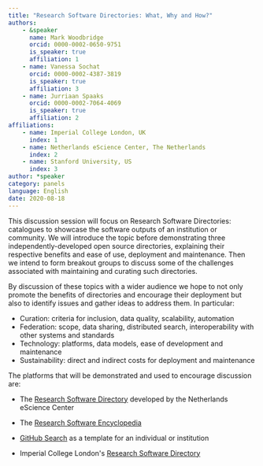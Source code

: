 ```yaml
---
title: "Research Software Directories: What, Why and How?"
authors:
    - &speaker
      name: Mark Woodbridge
      orcid: 0000-0002-0650-9751
      is_speaker: true
      affiliation: 1
    - name: Vanessa Sochat
      orcid: 0000-0002-4387-3819
      is_speaker: true
      affiliation: 3
    - name: Jurriaan Spaaks
      orcid: 0000-0002-7064-4069
      is_speaker: true
      affiliation: 2
affiliations:
    - name: Imperial College London, UK
      index: 1
    - name: Netherlands eScience Center, The Netherlands
      index: 2
    - name: Stanford University, US
      index: 3
author: *speaker
category: panels
language: English
date: 2020-08-18
---
```

This discussion session will focus on Research Software Directories: catalogues to showcase the software outputs of an institution or community. We will introduce the topic before demonstrating three independently-developed open source directories, explaining their respective benefits and ease of use, deployment and maintenance. Then we intend to form breakout groups to discuss some of the challenges associated with maintaining and curating such directories.

By discussion of these topics with a wider audience we hope to not only promote the benefits of directories and encourage their deployment but also to identify issues and gather ideas to address them. In particular:

- Curation: criteria for inclusion, data quality, scalability, automation
- Federation: scope, data sharing, distributed search, interoperability with other systems and standards
- Technology: platforms, data models, ease of development and maintenance
- Sustainability: direct and indirect costs for deployment and maintenance

The platforms that will be demonstrated and used to encourage discussion are:

- The [Research Software Directory][1] developed by the Netherlands eScience Center
- The [Research Software Encyclopedia][2]
- [GitHub Search][3] as a template for an individual or institution
- Imperial College London's [Research Software Directory][4]

  [1]: https://www.research-software.nl/
  [2]: https://rseng.github.io/rseng/
  [3]: https://vsoch.github.io/2020/github-search/
  [4]: https://imperialcollegelondon.github.io/research-software-directory/

